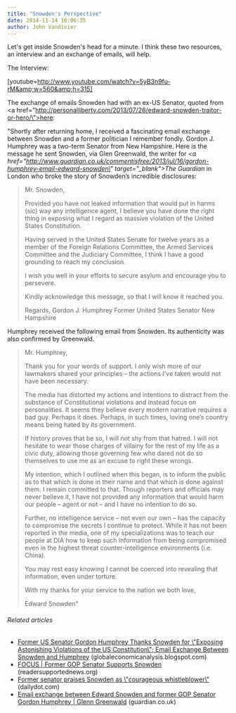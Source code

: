 ```yaml
---
title: "Snowden's Perspective"
date: 2014-11-14 16:06:35
author: John Vandivier
---
```




Let's get inside Snowden's head for a minute. I think these two resources, an interview and an exchange of emails, will help.

The Interview:

[youtube=http://www.youtube.com/watch?v=5yB3n9fu-rM&amp;w=560&amp;h=315]

The exchange of emails Snowden had with an ex-US Senator, quoted from <a href=\"http://personalliberty.com/2013/07/26/edward-snowden-traitor-or-hero/\">here</a>:

\"Shortly after returning home, I received a fascinating email exchange between Snowden and a former politician I remember fondly. Gordon J. Humphrey was a two-term Senator from New Hampshire. Here is the message he sent Snowden, via Glen Greenwald, the writer for <i><a href=\"http://www.guardian.co.uk/commentisfree/2013/jul/16/gordon-humphrey-email-edward-snowden\" target=\"_blank\">The Guardian</a> </i>in London who broke the story of Snowden’s incredible disclosures:
<blockquote>Mr. Snowden,

Provided you have not leaked information that would put in harms (sic) way any intelligence agent, I believe you have done the right thing in exposing what I regard as massive violation of the United States Constitution.<b></b>

Having served in the United States Senate for twelve years as a member of the Foreign Relations Committee, the Armed Services Committee and the Judiciary Committee, I think I have a good grounding to reach my conclusion.

I wish you well in your efforts to secure asylum and encourage you to persevere.

Kindly acknowledge this message, so that I will know it reached you.

Regards,
Gordon J. Humphrey
Former United States Senator
New Hampshire</blockquote>
Humphrey received the following email from Snowden. Its authenticity was also confirmed by Greenwald.
<blockquote>Mr. Humphrey,

Thank you for your words of support. I only wish more of our lawmakers shared your principles – the actions I’ve taken would not have been necessary.

The media has distorted my actions and intentions to distract from the substance of Constitutional violations and instead focus on personalities. It seems they believe every modern narrative requires a bad guy. Perhaps it does. Perhaps, in such times, loving one’s country means being hated by its government.

If history proves that be so, I will not shy from that hatred. I will not hesitate to wear those charges of villainy for the rest of my life as a civic duty, allowing those governing few who dared not do so themselves to use me as an excuse to right these wrongs.

My intention, which I outlined when this began, is to inform the public as to that which is done in their name and that which is done against them. I remain committed to that. Though reporters and officials may never believe it, I have not provided any information that would harm our people – agent or not – and I have no intention to do so.

Further, no intelligence service – not even our own – has the capacity to compromise the secrets I continue to protect. While it has not been reported in the media, one of my specializations was to teach our people at DIA how to keep such information from being compromised even in the highest threat counter-intelligence environments (i.e. China).

You may rest easy knowing I cannot be coerced into revealing that information, even under torture.

With my thanks for your service to the nation we both love,

Edward Snowden\"</blockquote>
<h6 class=\"zemanta-related-title\" style=\"font-size:1em;\">Related articles</h6>
<ul class=\"zemanta-article-ul\">
	<li class=\"zemanta-article-ul-li\"><a href=\"http://globaleconomicanalysis.blogspot.com/2013/07/former-us-senator-gordon-humphrey.html\" target=\"_blank\">Former US Senator Gordon Humphrey Thanks Snowden for \"Exposing Astonishing Violations of the US Constitution\"; Email Exchange Between Snowden and Humphrey</a> (globaleconomicanalysis.blogspot.com)</li>
	<li class=\"zemanta-article-ul-li\"><a href=\"http://readersupportednews.org/opinion2/277-75/18451-focus-former-gop-senator-supports-snowden\" target=\"_blank\">FOCUS | Former GOP Senator Supports Snowden</a> (readersupportednews.org)</li>
	<li class=\"zemanta-article-ul-li\"><a href=\"http://www.dailydot.com/news/former-senator-gordon-humphrey-email-snowden/\" target=\"_blank\">Former senator praises Snowden as \"courageous whistleblower\"</a> (dailydot.com)</li>
	<li class=\"zemanta-article-ul-li\"><a href=\"http://r.zemanta.com/?u=http%3A//www.guardian.co.uk/commentisfree/2013/jul/16/gordon-humphrey-email-edward-snowden&amp;a=185633657&amp;rid=00000331-1f08-000F-0000-000000000413&amp;e=42d6f9cd9321c7c1ce64bd2521ce51a7\" target=\"_blank\">Email exchange between Edward Snowden and former GOP Senator Gordon Humphrey | Glenn Greenwald</a> (guardian.co.uk)</li>
</ul>
